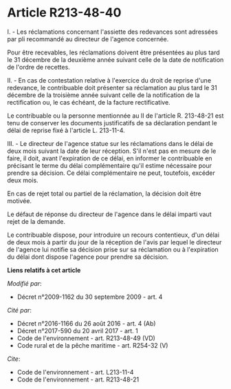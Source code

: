 # Article R213-48-40

I. - Les réclamations concernant l'assiette des redevances sont adressées par pli recommandé au directeur de l'agence
concernée. 

Pour être recevables, les réclamations doivent être présentées au plus tard le 31 décembre de la deuxième année suivant celle
de la date de notification de l'ordre de recettes. 

II. - En cas de contestation relative à l'exercice du droit de reprise d'une redevance, le contribuable doit présenter sa
réclamation au plus tard le 31 décembre de la troisième année suivant celle de la notification de la rectification ou, le cas
échéant, de la facture rectificative. 

Le contribuable ou la personne mentionnée au II de l'article R. 213-48-21 est tenu de conserver les documents justificatifs
de sa déclaration pendant le délai de reprise fixé à l'article L. 213-11-4. 

III. - Le directeur de l'agence statue sur les réclamations dans le délai de deux mois suivant la date de leur réception.
S'il n'est pas en mesure de le faire, il doit, avant l'expiration de ce délai, en informer le contribuable en précisant le
terme du délai complémentaire qu'il estime nécessaire pour prendre sa décision. Ce délai complémentaire ne peut, toutefois,
excéder deux mois. 

En cas de rejet total ou partiel de la réclamation, la décision doit être motivée. 

Le défaut de réponse du directeur de l'agence dans le délai imparti vaut rejet de la demande. 

Le contribuable dispose, pour introduire un recours contentieux, d'un délai de deux mois à partir du jour de la réception de
l'avis par lequel le directeur de l'agence lui notifie sa décision prise sur sa réclamation ou à l'expiration du délai dont
dispose l'agence pour prendre sa décision.

**Liens relatifs à cet article**

_Modifié par_:

  - Décret n°2009-1162 du 30 septembre 2009 - art. 4

_Cité par_:

  - Décret n°2016-1166 du 26 août 2016 - art. 4 (Ab)
  - Décret n°2017-590 du 20 avril 2017 - art. 1
  - Code de l'environnement - art. R213-48-49 (VD)
  - Code rural et de la pêche maritime - art. R254-32 (V)

_Cite_:

  - Code de l'environnement - art. L213-11-4
  - Code de l'environnement - art. R213-48-21
